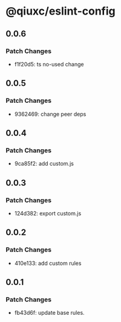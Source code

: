 # @qiuxc/eslint-config

## 0.0.6

### Patch Changes

- f1f20d5: ts no-used change

## 0.0.5

### Patch Changes

- 9362469: change peer deps

## 0.0.4

### Patch Changes

- 9ca85f2: add custom.js

## 0.0.3

### Patch Changes

- 124d382: export custom.js

## 0.0.2

### Patch Changes

- 410e133: add custom rules

## 0.0.1

### Patch Changes

- fb43d6f: update base rules.
